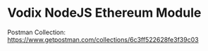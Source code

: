 # Vodix NodeJS Ethereum Module

Postman Collection: https://www.getpostman.com/collections/6c3ff522628fe3f39c03
